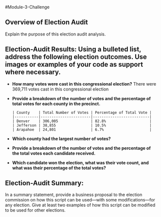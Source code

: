 #Module-3-Challenge

## Overview of Election Audit  
Explain the purpose of this election audit analysis.

## Election-Audit Results: Using a bulleted list, address the following election outcomes. Use images or examples of your code as support where necessary.

  - **How many votes were cast in this congressional election?**
    There were 369,711 votes cast in this congressional election
  - **Provide a breakdown of the number of votes and the percentage of total votes for each county in the precinct.**
 
        | County    | Total Number of Votes | Percentage of Total Vote |
        |-----------|-----------------------|--------------------------|
        | Denver    | 306,005               | 82.8%                    |
        | Jefferson | 38,855                | 10.5%                    |
        | Arapahoe  | 24,801                | 6.7%                     |
          
  - **Which county had the largest number of votes?**
  - **Provide a breakdown of the number of votes and the percentage of the total votes each candidate received.**
  - **Which candidate won the election, what was their vote count, and what was their percentage of the total votes?**
  
## Election-Audit Summary: 
In a summary statement, provide a business proposal to the election commission on how this script can be used—with some modifications—for any election. Give at least two examples of how this script can be modified to be used for other elections.
